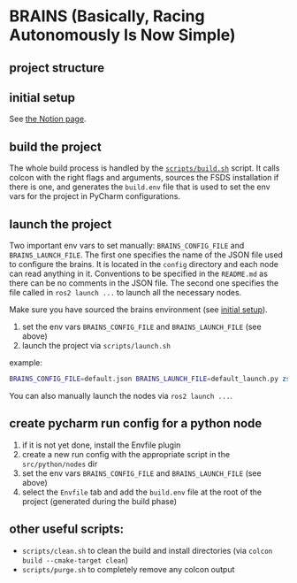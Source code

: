 # BRAINS (Basically, Racing Autonomously Is Now Simple)

## project structure


## initial setup
See [the Notion page](https://www.notion.so/epflrt/BRAINS-bd87e134b39e4b3bbff7b356c2e9a43d?pvs=4).

## build the project
The whole build process is handled by the [`scripts/build.sh`](scripts/build.sh) script.
It calls colcon with the right flags and arguments, sources the FSDS installation if there is one, and generates the
`build.env` file that is used to set the env vars for the project in PyCharm configurations.

## launch the project
Two important env vars to set manually: `BRAINS_CONFIG_FILE` and `BRAINS_LAUNCH_FILE`. The first one specifies the
name of the JSON file used to configure the brains. It is located in the `config` directory and each node can read
anything in it. Conventions to be specified in the `README.md` as there can be no comments in the JSON file. The second
one specifies the file called in `ros2 launch ...` to launch all the necessary nodes.

Make sure you have sourced the brains environment (see [initial setup](#initial-setup)).
1. set the env vars `BRAINS_CONFIG_FILE` and `BRAINS_LAUNCH_FILE` (see above)
2. launch the project via `scripts/launch.sh`

example:
```bash
BRAINS_CONFIG_FILE=default.json BRAINS_LAUNCH_FILE=default_launch.py zsh scripts/launch.sh
```

You can also manually launch the nodes via `ros2 launch ...`.

## create pycharm run config for a python node
1. if it is not yet done, install the Envfile plugin
2. create a new run config with the appropriate script in the `src/python/nodes` dir
3. set the env vars `BRAINS_CONFIG_FILE` and `BRAINS_LAUNCH_FILE` (see above)
4. select the `Envfile` tab and add the `build.env` file at the root of the project (generated during the build phase)

## other useful scripts:
- `scripts/clean.sh` to clean the build and install directories (via `colcon build --cmake-target clean`)
- `scripts/purge.sh` to completely remove any colcon output
